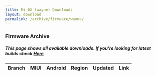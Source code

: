 ```yaml
---
title: Mi 6X (wayne) Downloads
layout: download
permalink: /archive/firmware/wayne/
---
```


### Firmware Archive
##### This page shows all available downloads. If you're looking for latest builds check [Here](/firmware/wayne/)


<div class="table-responsive-md" id="table-wrapper">
<table id="firmware" class="compact table table-striped table-hover table-sm">
    <thead class="thead-dark">
        <tr>
            <th>Branch</th>
            <th>MIUI</th>
            <th>Android</th>
            <th>Region</th>
            <th>Updated</th>
            <th>Link</th>
        </tr>
    </thead>
    <script>loadFirmwareDownloads('wayne', 'full')</script>
</table>
</div>
